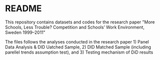 # README

This repository contains datasets and codes for the research paper "More Schools, Less Trouble? Competition and Schools’ Work Environment, Sweden 1999–2011"

The files follows the analyses conducted in the research paper 1) Panel Data Analysis & DID Uatched Sample, 2) DID Matched Sample (including parellel trends assumption test), and 3) Testing mechanism of DiD results
